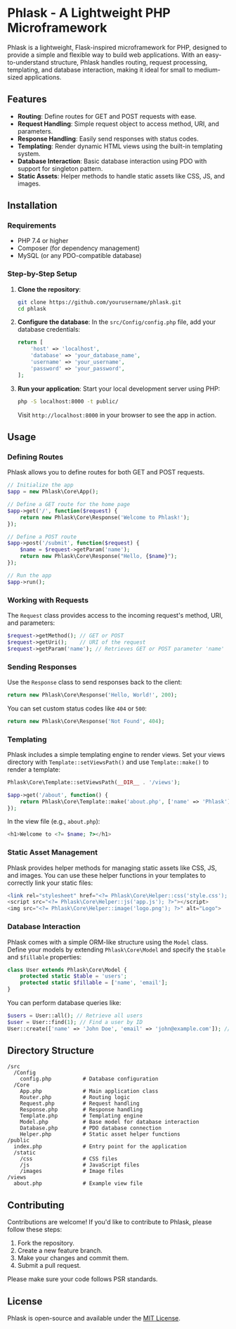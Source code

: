 # Phlask - A Lightweight PHP Microframework

Phlask is a lightweight, Flask-inspired microframework for PHP, designed to provide a simple and flexible way to build web applications. With an easy-to-understand structure, Phlask handles routing, request processing, templating, and database interaction, making it ideal for small to medium-sized applications.

## Features

- **Routing**: Define routes for GET and POST requests with ease.
- **Request Handling**: Simple request object to access method, URI, and parameters.
- **Response Handling**: Easily send responses with status codes.
- **Templating**: Render dynamic HTML views using the built-in templating system.
- **Database Interaction**: Basic database interaction using PDO with support for singleton pattern.
- **Static Assets**: Helper methods to handle static assets like CSS, JS, and images.

## Installation

### Requirements
- PHP 7.4 or higher
- Composer (for dependency management)
- MySQL (or any PDO-compatible database)

### Step-by-Step Setup

1. **Clone the repository**:
   ```bash
   git clone https://github.com/yourusername/phlask.git
   cd phlask
   ```

2. **Configure the database**:
   In the `src/Config/config.php` file, add your database credentials:
   ```php
   return [
       'host' => 'localhost',
       'database' => 'your_database_name',
       'username' => 'your_username',
       'password' => 'your_password',
   ];
   ```

3. **Run your application**:
   Start your local development server using PHP:
   ```bash
   php -S localhost:8000 -t public/
   ```
   Visit `http://localhost:8000` in your browser to see the app in action.

## Usage

### Defining Routes

Phlask allows you to define routes for both GET and POST requests.

```php
// Initialize the app
$app = new Phlask\Core\App();

// Define a GET route for the home page
$app->get('/', function($request) {
    return new Phlask\Core\Response('Welcome to Phlask!');
});

// Define a POST route
$app->post('/submit', function($request) {
    $name = $request->getParam('name');
    return new Phlask\Core\Response("Hello, {$name}");
});

// Run the app
$app->run();
```

### Working with Requests

The `Request` class provides access to the incoming request's method, URI, and parameters:

```php
$request->getMethod(); // GET or POST
$request->getUri();    // URI of the request
$request->getParam('name'); // Retrieves GET or POST parameter 'name'
```

### Sending Responses

Use the `Response` class to send responses back to the client:

```php
return new Phlask\Core\Response('Hello, World!', 200);
```

You can set custom status codes like `404` or `500`:

```php
return new Phlask\Core\Response('Not Found', 404);
```

### Templating

Phlask includes a simple templating engine to render views. Set your views directory with `Template::setViewsPath()` and use `Template::make()` to render a template:

```php
Phlask\Core\Template::setViewsPath(__DIR__ . '/views');

$app->get('/about', function() {
    return Phlask\Core\Template::make('about.php', ['name' => 'Phlask']);
});
```

In the view file (e.g., `about.php`):
```php
<h1>Welcome to <?= $name; ?></h1>
```

### Static Asset Management

Phlask provides helper methods for managing static assets like CSS, JS, and images. You can use these helper functions in your templates to correctly link your static files:

```php
<link rel="stylesheet" href="<?= Phlask\Core\Helper::css('style.css'); ?>">
<script src="<?= Phlask\Core\Helper::js('app.js'); ?>"></script>
<img src="<?= Phlask\Core\Helper::image('logo.png'); ?>" alt="Logo">
```

### Database Interaction

Phlask comes with a simple ORM-like structure using the `Model` class. Define your models by extending `Phlask\Core\Model` and specify the `$table` and `$fillable` properties:

```php
class User extends Phlask\Core\Model {
    protected static $table = 'users';
    protected static $fillable = ['name', 'email'];
}
```

You can perform database queries like:
```php
$users = User::all(); // Retrieve all users
$user = User::find(1); // Find a user by ID
User::create(['name' => 'John Doe', 'email' => 'john@example.com']); // Insert a new user
```

## Directory Structure

```
/src
  /Config
    config.php          # Database configuration
  /Core
    App.php             # Main application class
    Router.php          # Routing logic
    Request.php         # Request handling
    Response.php        # Response handling
    Template.php        # Templating engine
    Model.php           # Base model for database interaction
    Database.php        # PDO database connection
    Helper.php          # Static asset helper functions
/public
  index.php             # Entry point for the application
  /static
    /css                # CSS files
    /js                 # JavaScript files
    /images             # Image files
/views
  about.php             # Example view file
```

## Contributing

Contributions are welcome! If you'd like to contribute to Phlask, please follow these steps:

1. Fork the repository.
2. Create a new feature branch.
3. Make your changes and commit them.
4. Submit a pull request.

Please make sure your code follows PSR standards.

## License

Phlask is open-source and available under the [MIT License](LICENSE).
